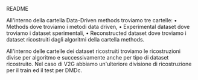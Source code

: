 README 

All'interno della cartella Data-Driven methods troviamo tre cartelle:
•	Methods dove troviamo i metodi data driven,
•	Experimental dataset dove troviamo i dataset sperimentali,
•	Reconstructed dataset dove troviamo i dataset ricostruiti dagli algoritmi della cartella methods.

All'interno delle cartelle dei dataset ricostruiti troviamo le ricostruzioni divise per algoritmo e successivamente anche per tipo di dataset ricostruito.
Nel caso di V2G abbiamo un'ulteriore divisione di ricostruzione per il train ed il test per DMDc.
